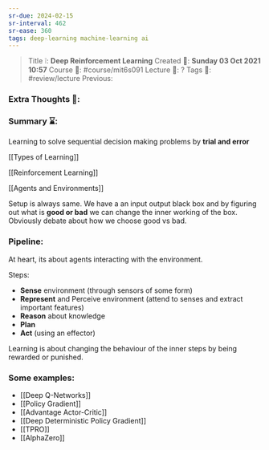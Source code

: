 ```yaml
---
sr-due: 2024-02-15
sr-interval: 462
sr-ease: 360
tags: deep-learning machine-learning ai
---
```


> Title ❕: **Deep Reinforcement Learning**
> Created 📅: **Sunday 03 Oct 2021 10:57**
  Course 🏫: #course/mit6s091
  Lecture 🔢: ?
  Tags 📎: #review/lecture 
  Previous:

### Extra Thoughts 🧠:

### Summary ⌛:
Learning to solve sequential decision making problems by **trial and error** 

[[Types of Learning]]

[[Reinforcement Learning]]

[[Agents and Environments]]

Setup is always same. We have a an input output black box and by figuring out what is **good or bad** we can change the inner working of the box. Obviously debate about how we choose good vs bad.

### Pipeline:
At heart, its about agents interacting with the environment.

Steps:
- **Sense** environment (through sensors of some form)
- **Represent** and Perceive environment (attend to senses and extract important features)
- **Reason** about knowledge
- **Plan**
- **Act** (using an effector)

Learning is about changing the behaviour of the inner steps by being rewarded or punished.

### Some examples:
- [[Deep Q-Networks]]
- [[Policy Gradient]]
- [[Advantage Actor-Critic]]
- [[Deep Deterministic Policy Gradient]]
- [[TPRO]]
- [[AlphaZero]]